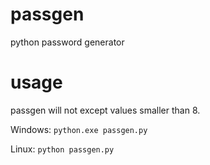# passgen
python password generator

# usage
passgen will not except values smaller than 8.

Windows: ```python.exe passgen.py```

Linux: ```python passgen.py```
